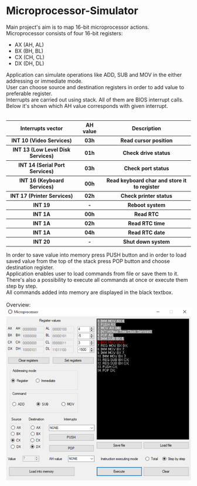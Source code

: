 # Microprocessor-Simulator

Main project's aim is to map 16-bit microprocessor actions. <br>
Microprocessor consists of four 16-bit registers:
<ul>
  <li>AX (AH, AL)</li>
  <li>BX (BH, BL)</li>
  <li>CX (CH, CL)</li>
  <li>DX (DH, DL)</li>
</ul>
Application can simulate operations like ADD, SUB and MOV in the either addressing or immediate mode.<br>
User can choose source and destination registers in order to add value to preferable register.<br>
Interrupts are carried out using stack. All of them are BIOS interrupt calls. Below it's shown which AH value corresponds with given interrupt.<br><br>
<table>
  <tr>
    <th> Interrupts vector </th>
    <th> AH value </th>
    <th> Description </th>
  </tr>
  <tr>  
    <th> INT 10 (Video Services) </th>
    <th> 03h </th>
    <th> Read cursor position </th>
  </tr>
   <tr>  
    <th> INT 13 (Low Level Disk Services) </th>
    <th> 01h </th>
    <th> Check drive status </th>
  </tr>
  <tr>
    <th> INT 14 (Serial Port Services) </th>
    <th> 03h </th>
    <th> Check port status </th>
  </tr> 
  <tr>  
    <th> INT 16 (Keyboard Services) </th>
    <th> 00h </th>
    <th> Read keyboard char and store it to register </th>
  </tr> 
  <tr>  
    <th> INT 17 (Printer Services) </th>
    <th> 02h </th>
    <th> Check printer status </th>
  </tr> 
  <tr>  
    <th> INT 19 </th>
    <th> - </th>
    <th> Reboot system </th>
  </tr>
  <tr>
    <th> INT 1A </th>
    <th> 00h </th>
    <th> Read RTC </th>
  </tr>
   <tr>
    <th> INT 1A </th>
    <th> 02h </th>
    <th> Read RTC time </th>
  </tr> 
  <tr>
    <th> INT 1A </th>
    <th> 04h </th>
    <th> Read RTC date </th>
  </tr> 
  <tr>  
    <th> INT 20 </th>
    <th> - </th>
    <th> Shut down system </th>
  </tr>
</table>
In order to save value into memory press PUSH button and in order to load saved value from the top of the stack press POP button and choose destination register. <br>  
Application enables user to load commands from file or save them to it.<br>
There's also a possibility to execute all commands at once or execute them step by step.<br>
All commands added into memory are displayed in the black textbox. <br> <br>
Overview: <br>
<img src = "overview.png">

